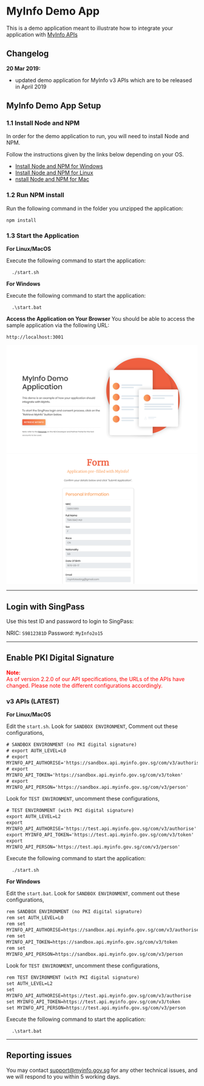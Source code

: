 # MyInfo Demo App

This is a demo application meant to illustrate how to integrate your application with [MyInfo APIs](https://www.ndi-api.gov.sg)

## Changelog

**20 Mar 2019:**
  - updated demo application for MyInfo v3 APIs which are to be released in April 2019


## MyInfo Demo App Setup

### 1.1 Install Node and NPM

In order for the demo application to run, you will need to install Node and NPM.

Follow the instructions given by the links below depending on your OS.

- [Install Node and NPM for Windows](http://blog.teamtreehouse.com/install-node-js-npm-windows)
- [Install Node and NPM for Linux](http://blog.teamtreehouse.com/install-node-js-npm-linux)
- [nstall Node and NPM for Mac](http://blog.teamtreehouse.com/install-node-js-npm-mac)


### 1.2 Run NPM install

Run the following command in the folder you unzipped the application:
```
npm install
```

### 1.3 Start the Application

**For Linux/MacOS**

Execute the following command to start the application:
```
  ./start.sh
```


**For Windows**

Execute the following command to start the application:
```
  .\start.bat
```


**Access the Application on Your Browser**
You should be able to access the sample application via the following URL:

```
http://localhost:3001
```

![Demo Screenshot](screenshot_main.png)
![Demo Screenshot](screenshot_form.png)

---
## Login with SingPass

Use this test ID and password to login to SingPass:

NRIC: ``S9812381D``
Password: ``MyInfo2o15``

---
## Enable PKI Digital Signature

<span style="color:red">
<strong>Note:</strong> <br>
As of version 2.2.0 of our API specifications, the URLs of the APIs have changed.
Please note the different configurations accordingly.
</span>


### v3 APIs (LATEST)

**For Linux/MacOS**

Edit the ``start.sh``. Look for ``SANDBOX ENVIRONMENT``, Comment out these configurations,
```
# SANDBOX ENVIRONMENT (no PKI digital signature)
# export AUTH_LEVEL=L0
# export MYINFO_API_AUTHORISE='https://sandbox.api.myinfo.gov.sg/com/v3/authorise'
# export MYINFO_API_TOKEN='https://sandbox.api.myinfo.gov.sg/com/v3/token'
# export MYINFO_API_PERSON='https://sandbox.api.myinfo.gov.sg/com/v3/person'
```

Look for ``TEST ENVIRONMENT``, uncomment these configurations,
```
# TEST ENVIRONMENT (with PKI digital signature)
export AUTH_LEVEL=L2
export MYINFO_API_AUTHORISE='https://test.api.myinfo.gov.sg/com/v3/authorise'
export MYINFO_API_TOKEN='https://test.api.myinfo.gov.sg/com/v3/token'
export MYINFO_API_PERSON='https://test.api.myinfo.gov.sg/com/v3/person'
```
Execute the following command to start the application:
```
  ./start.sh
```

**For Windows**

Edit the ``start.bat``. Look for ``SANDBOX ENVIRONMENT``, comment out these configurations,
```
rem SANDBOX ENVIRONMENT (no PKI digital signature)
rem set AUTH_LEVEL=L0
rem set MYINFO_API_AUTHORISE=https://sandbox.api.myinfo.gov.sg/com/v3/authorise
rem set MYINFO_API_TOKEN=https://sandbox.api.myinfo.gov.sg/com/v3/token
rem set MYINFO_API_PERSON=https://sandbox.api.myinfo.gov.sg/com/v3/person
```
Look for ``TEST ENVIRONMENT``, uncomment these configurations,
```
rem TEST ENVIRONMENT (with PKI digital signature)
set AUTH_LEVEL=L2
set MYINFO_API_AUTHORISE=https://test.api.myinfo.gov.sg/com/v3/authorise
set MYINFO_API_TOKEN=https://test.api.myinfo.gov.sg/com/v3/token
set MYINFO_API_PERSON=https://test.api.myinfo.gov.sg/com/v3/person
```
Execute the following command to start the application:
```
  .\start.bat
```

---

## Reporting issues

You may contact [support@myinfo.gov.sg](mailto:support@myinfo.gov.sg) for any other technical issues, and we will respond to you within 5 working days.
